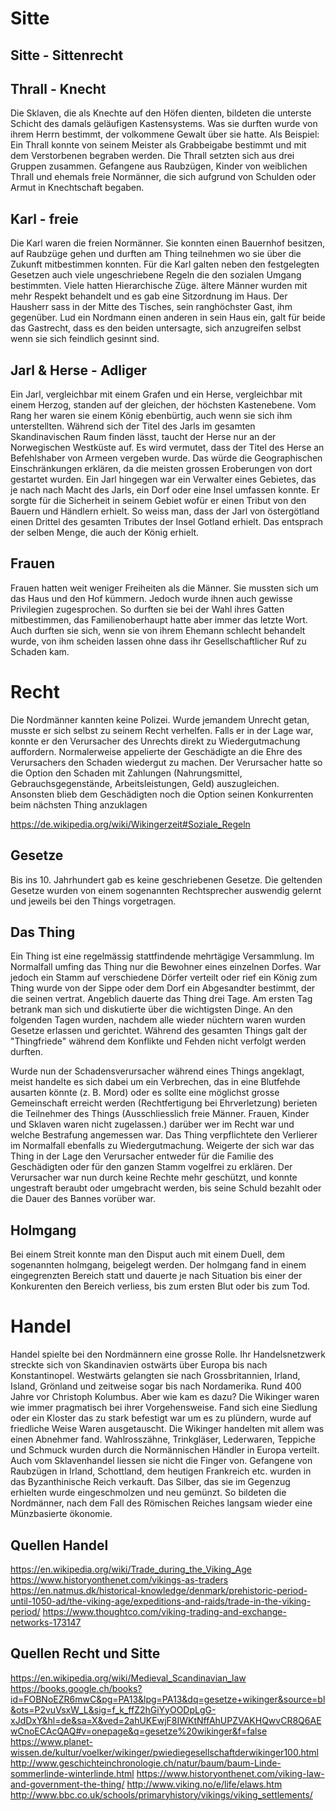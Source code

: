 # Sitte 

## Sitte - Sittenrecht

## Thrall - Knecht
Die Sklaven, die als Knechte auf den Höfen dienten, bildeten die unterste Schicht des damals geläufigen Kastensystems.
Was sie durften wurde von ihrem Herrn bestimmt, der volkommene Gewalt über sie hatte. Als Beispiel: Ein Thrall konnte von seinem Meister als Grabbeigabe bestimmt und mit dem Verstorbenen begraben werden.
Die Thrall setzten sich aus drei Gruppen zusammen. Gefangene aus Raubzügen, Kinder von weiblichen Thrall und ehemals freie Normänner, die sich aufgrund von Schulden oder Armut in Knechtschaft begaben.

## Karl - freie
Die Karl waren die freien Normänner. Sie konnten einen Bauernhof besitzen, auf Raubzüge gehen und durften am Thing teilnehmen wo sie über die Zukunft mitbestimmen konnten. 
Für die Karl galten neben den festgelegten Gesetzen auch viele ungeschriebene Regeln die den sozialen Umgang bestimmten. Viele hatten Hierarchische Züge. ältere Männer wurden mit mehr Respekt behandelt und es gab eine Sitzordnung im Haus. Der Hausherr sass in der Mitte des Tisches, sein ranghöchster Gast, ihm gegenüber. Lud ein Nordmann einen anderen in sein Haus ein, galt für beide das Gastrecht, dass es den beiden untersagte, sich anzugreifen selbst wenn sie sich feindlich gesinnt sind.

## Jarl & Herse - Adliger
Ein Jarl, vergleichbar mit einem Grafen und ein Herse, vergleichbar mit einem Herzog, standen auf der gleichen, der höchsten Kastenebene. Vom Rang her waren sie einem König ebenbürtig, auch wenn sie sich ihm unterstellten.
Während sich der Titel des Jarls im gesamten Skandinavischen Raum finden lässt, taucht der Herse nur an der Norwegischen Westküste auf.
Es wird vermutet, dass der Titel des Herse an Befehlshaber von Armeen vergeben wurde. Das würde die Geographischen Einschränkungen erklären, da die meisten grossen Eroberungen von dort gestartet wurden.
Ein Jarl hingegen war ein Verwalter eines Gebietes, das je nach nach Macht des Jarls, ein Dorf oder eine Insel umfassen konnte.
Er sorgte für die Sicherheit in seinem Gebiet wofür er einen Tribut von den Bauern und Händlern erhielt. So weiss man, dass der Jarl von östergötland einen Drittel des gesamten Tributes der Insel Gotland erhielt. Das entsprach der selben Menge, die auch der König erhielt.

## Frauen
Frauen hatten weit weniger Freiheiten als die Männer. Sie mussten sich um das Haus und den Hof kümmern. Jedoch wurde ihnen auch gewisse Privilegien zugesprochen. So durften sie bei der Wahl ihres Gatten mitbestimmen, das Familienoberhaupt hatte aber immer das letzte Wort.
Auch durften sie sich, wenn sie von ihrem Ehemann schlecht behandelt wurde, von ihm scheiden lassen ohne dass ihr Gesellschaftlicher Ruf zu Schaden kam.

# Recht

Die Nordmänner kannten keine Polizei. Wurde jemandem Unrecht getan, 
musste er sich selbst zu seinem Recht verhelfen.
Falls er in der Lage war, konnte er den Verursacher des Unrechts direkt zu 
Wiedergutmachung auffordern. Normalerweise appelierte der Geschädigte an die 
Ehre des Verursachers den Schaden wiedergut zu machen. 
Der Verursacher hatte so die Option den Schaden mit 
Zahlungen (Nahrungsmittel, Gebrauchsgegenstände, Arbeitsleistungen, Geld) auszugleichen. 
Ansonsten blieb dem Geschädigten noch die Option seinen Konkurrenten beim nächsten Thing anzuklagen

https://de.wikipedia.org/wiki/Wikingerzeit#Soziale_Regeln
## Gesetze

Bis ins 10. Jahrhundert gab es keine geschriebenen Gesetze. 
Die geltenden Gesetze wurden von einem sogenannten Rechtsprecher auswendig 
gelernt und jeweils bei den Things vorgetragen.

## Das Thing

Ein Thing ist eine regelmässig stattfindende mehrtägige Versammlung. 
Im Normalfall umfing das Thing nur die Bewohner eines einzelnen Dorfes. 
War jedoch ein Stamm auf verschiedene Dörfer verteilt oder rief ein König zum Thing wurde von der Sippe oder dem Dorf 
ein Abgesandter bestimmt, der die seinen vertrat. Angeblich dauerte das Thing drei Tage. Am ersten Tag betrank man sich 
und diskutierte über die wichtigsten Dinge. An den folgenden Tagen wurden, nachdem alle wieder nüchtern waren wurden Gesetze 
erlassen und gerichtet.
Während des gesamten Things galt der "Thingfriede" während dem Konflikte und Fehden nicht verfolgt werden durften.

Wurde nun der Schadensverursacher während eines Things angeklagt, 
meist handelte es sich dabei um ein Verbrechen, das in eine Blutfehde ausarten könnte (z. B. Mord) 
oder es sollte eine möglichst grosse Gemeinschaft erreicht werden (Rechtfertigung bei Ehrverletzung) 
berieten die Teilnehmer des Things (Ausschliesslich freie Männer. Frauen, Kinder und Sklaven waren nicht zugelassen.) 
darüber wer im Recht war und welche Bestrafung angemessen war. Das Thing verpflichtete den Verlierer im Normalfall 
ebenfalls zu Wiedergutmachung. Weigerte der sich war das Thing in der Lage den Verursacher entweder für die Familie des 
Geschädigten oder für den ganzen Stamm vogelfrei zu erklären. Der Verursacher war nun durch keine Rechte mehr geschützt, 
und konnte ungestraft beraubt oder umgebracht werden, bis seine Schuld bezahlt oder die Dauer des Bannes vorüber war.

## Holmgang

Bei einem Streit konnte man den Disput auch mit einem Duell, 
dem sogenannten holmgang, beigelegt werden. Der holmgang fand in einem 
eingegrenzten Bereich statt und dauerte je nach Situation bis einer der Konkurenten 
den Bereich verliess, bis zum ersten Blut oder bis zum Tod.


# Handel

Handel spielte bei den Nordmännern eine grosse Rolle. Ihr Handelsnetzwerk streckte sich von Skandinavien ostwärts über Europa bis nach Konstantinopel. Westwärts gelangten sie nach Grossbritannien, Irland, Island, Grönland und zeitweise sogar bis nach Nordamerika. Rund 400 Jahre vor Christoph Kolumbus. Aber wie kam es dazu? Die Wikinger waren wie immer pragmatisch bei ihrer Vorgehensweise. Fand sich eine Siedlung oder ein Kloster das zu stark befestigt war um es zu plündern, wurde auf friedliche Weise Waren ausgetauscht. Die Wikinger handelten mit allem was einen Abnehmer fand. Wahlrosszähne, Trinkgläser, Lederwaren, Teppiche und Schmuck wurden durch die Normännischen Händler in Europa verteilt. Auch vom Sklavenhandel liessen sie nicht die Finger von. Gefangene von Raubzügen in Irland, Schottland, dem heutigen Frankreich etc. wurden in das Byzanthinische Reich verkauft. Das Silber, das sie im Gegenzug erhielten wurde eingeschmolzen und neu gemünzt. So bildeten die Nordmänner, nach dem Fall des Römischen Reiches langsam wieder eine Münzbasierte ökonomie.


## Quellen Handel
https://en.wikipedia.org/wiki/Trade_during_the_Viking_Age
https://www.historyonthenet.com/vikings-as-traders
https://en.natmus.dk/historical-knowledge/denmark/prehistoric-period-until-1050-ad/the-viking-age/expeditions-and-raids/trade-in-the-viking-period/
https://www.thoughtco.com/viking-trading-and-exchange-networks-173147



## Quellen Recht und Sitte
https://en.wikipedia.org/wiki/Medieval_Scandinavian_law
https://books.google.ch/books?id=FOBNoEZR6mwC&pg=PA13&lpg=PA13&dq=gesetze+wikinger&source=bl&ots=P2vuVsxW_L&sig=f_k_ffZ2hGiYyOODpLgG-xJdDxY&hl=de&sa=X&ved=2ahUKEwjF8IWKtNffAhUPZVAKHQwvCR8Q6AEwCnoECAcQAQ#v=onepage&q=gesetze%20wikinger&f=false
https://www.planet-wissen.de/kultur/voelker/wikinger/pwiediegesellschaftderwikinger100.html
http://www.geschichteinchronologie.ch/natur/baum/baum-Linde-sommerlinde-winterlinde.html
https://www.historyonthenet.com/viking-law-and-government-the-thing/
http://www.viking.no/e/life/elaws.htm  
http://www.bbc.co.uk/schools/primaryhistory/vikings/viking_settlements/
